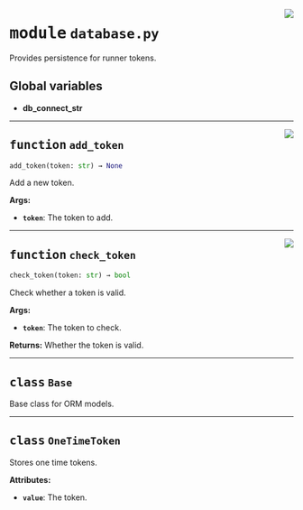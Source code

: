 <!-- markdownlint-disable -->

<a href="../repo_policy_compliance/database.py#L0"><img align="right" style="float:right;" src="https://img.shields.io/badge/-source-cccccc?style=flat-square"></a>

# <kbd>module</kbd> `database.py`
Provides persistence for runner tokens. 

**Global variables**
---------------
- **db_connect_str**

---

<a href="../repo_policy_compliance/database.py#L45"><img align="right" style="float:right;" src="https://img.shields.io/badge/-source-cccccc?style=flat-square"></a>

## <kbd>function</kbd> `add_token`

```python
add_token(token: str) → None
```

Add a new token. 



**Args:**
 
 - <b>`token`</b>:  The token to add. 


---

<a href="../repo_policy_compliance/database.py#L57"><img align="right" style="float:right;" src="https://img.shields.io/badge/-source-cccccc?style=flat-square"></a>

## <kbd>function</kbd> `check_token`

```python
check_token(token: str) → bool
```

Check whether a token is valid. 



**Args:**
 
 - <b>`token`</b>:  The token to check. 



**Returns:**
 Whether the token is valid. 


---

## <kbd>class</kbd> `Base`
Base class for ORM models. 





---

## <kbd>class</kbd> `OneTimeToken`
Stores one time tokens. 



**Attributes:**
 
 - <b>`value`</b>:  The token. 





